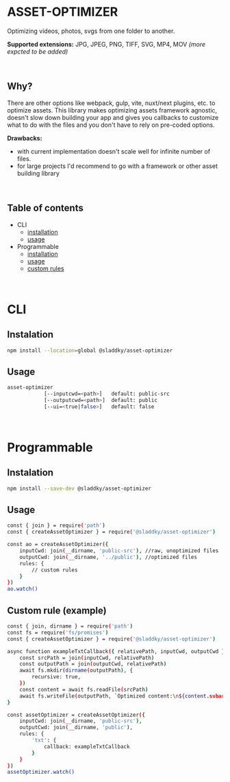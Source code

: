 # ASSET-OPTIMIZER

Optimizing videos, photos, svgs from one folder to another.

**Supported extensions:** JPG, JPEG, PNG, TIFF, SVG, MP4, MOV *(more expcted to be added)*

<br>

## Why?
There are other options like webpack, gulp, vite, nuxt/next plugins, etc. to optimize assets. This library makes optimizing assets framework agnostic, doesn't slow down building your app and gives you callbacks to customize what to do with the files and you don't have to rely on pre-coded options.

**Drawbacks:**
- with current implementation doesn't scale well for infinite number of files.
- for large projects I'd recommend to go with a framework or other asset building library

<br>

## Table of contents
* CLI
  * [installation](#cli-installation)
  * [usage](#cli-usage)
* Programmable
  * [installation](#programmable-installation)
  * [usage](#programmable-usage)
  * [custom rules](#programmable-customrules)


<br>

# CLI
<a name="cli-installation"></a>
## Instalation
```sh
npm install --location=global @sladdky/asset-optimizer
```
<a name="cli-usage"></a>
## Usage
```sh
asset-optimizer
            [--inputcwd=<path>]   default: public-src
            [--outputcwd=<path>]  default: public
            [--ui=<true|false>]   default: false
```

<br>

# Programmable

<a name="programmable-installation"></a>
## Instalation
```sh
npm install --save-dev @sladdky/asset-optimizer
```
<a name="programmable-usage"></a>
## Usage

```sh
const { join } = require('path')
const { createAssetOptimizer } = require('@sladdky/asset-optimizer')

const ao = createAssetOptimizer({
    inputCwd: join(__dirname, 'public-src'), //raw, unoptimized files
    outputCwd: join(__dirname, '../public'), //optimized files
    rules: {
        // custom rules
    }
})
ao.watch()
```
<a name="programmable-customrules"></a>
## Custom rule (example)
```sh
const { join, dirname } = require('path')
const fs = require('fs/promises')
const { createAssetOptimizer } = require('@sladdky/asset-optimizer')

async function exampleTxtCallback({ relativePath, inputCwd, outputCwd }) {
    const srcPath = join(inputCwd, relativePath)
    const outputPath = join(outputCwd, relativePath)
    await fs.mkdir(dirname(outputPath), {
        recursive: true,
    })
    const content = await fs.readFile(srcPath)
    await fs.writeFile(outputPath, `Optimized content:\n${content.subarray(0,10)}`)
}

const assetOptimizer = createAssetOptimizer({
    inputCwd: join(__dirname, 'public-src'),
    outputCwd: join(__dirname, 'public'),
    rules: {
        'txt': {
            callback: exampleTxtCallback
        }
    }
})
assetOptimizer.watch()
```
